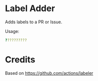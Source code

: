 # Label Adder

Adds labels to a PR or Issue.

Usage:

```yaml
??????????
```

# Credits

Based on https://github.com/actions/labeler
